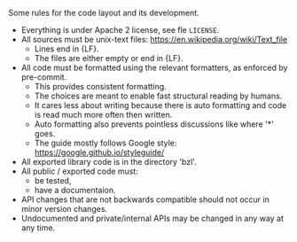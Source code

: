 Some rules for the code layout and its development.

* Everything is under Apache 2 license, see fle `LICENSE`.
* All sources must be unix-text files: https://en.wikipedia.org/wiki/Text_file
  * Lines end in {LF}.
  * The files are either empty or end in {LF}.
* All code must be formatted using the relevant formatters, as enforced by pre-commit.
  * This provides consistent formatting.
  * The choices are meant to enable fast structural reading by humans.
  * It cares less about writing because there is auto formatting and code is
    read much more often then written.
  * Auto formatting also prevents pointless discussions like where '*' goes.
  * The guide mostly follows Google style: https://google.github.io/styleguide/
* All exported library code is in the directory 'bzl'.
* All public / exported code must:
  * be tested,
  * have a documentaion.
* API changes that are not backwards compatible should not occur in minor version changes.
* Undocumented and private/internal APIs may be changed in any way at any time.
